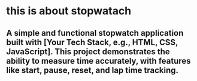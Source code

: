 
# this is about stopwatach
## A simple and functional stopwatch application built with [Your Tech Stack, e.g., HTML, CSS, JavaScript]. This project demonstrates the ability to measure time accurately, with features like start, pause, reset, and lap time tracking.
